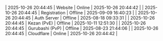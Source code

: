| 2025-10-26 20:44:45 | Website | Online | 2025-10-26 20:44:42 |
| 2025-10-26 20:44:45 | Registration | Offline | 2025-09-09 16:40:23 |
| 2025-10-26 20:44:45 | Auth Server | Offline | 2025-08-18 09:33:31 |
| 2025-10-26 20:44:45 | Kezan (PvE) | Offline | 2025-10-11 12:51:30 |
| 2025-10-26 20:44:45 | Gurubashi (PvP) | Offline | 2025-08-23 21:44:06 |
| 2025-10-26 20:44:45 | Cloudflare | Online | 2025-10-26 20:44:42 |
